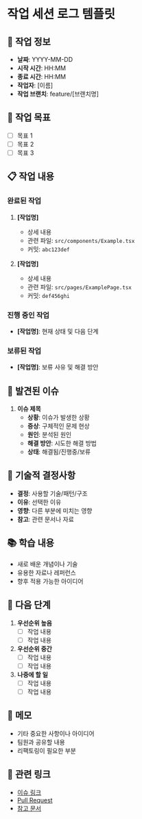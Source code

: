 # 작업 세션 로그 템플릿

## 📅 작업 정보
- **날짜**: YYYY-MM-DD
- **시작 시간**: HH:MM
- **종료 시간**: HH:MM
- **작업자**: [이름]
- **작업 브랜치**: feature/[브랜치명]

## 🎯 작업 목표
- [ ] 목표 1
- [ ] 목표 2
- [ ] 목표 3

## 📋 작업 내용

### 완료된 작업
1. **[작업명]**
   - 상세 내용
   - 관련 파일: `src/components/Example.tsx`
   - 커밋: `abc123def`

2. **[작업명]**
   - 상세 내용
   - 관련 파일: `src/pages/ExamplePage.tsx`
   - 커밋: `def456ghi`

### 진행 중인 작업
- **[작업명]**: 현재 상태 및 다음 단계

### 보류된 작업
- **[작업명]**: 보류 사유 및 해결 방안

## 🐛 발견된 이슈
1. **이슈 제목**
   - **상황**: 이슈가 발생한 상황
   - **증상**: 구체적인 문제 현상
   - **원인**: 분석된 원인
   - **해결 방안**: 시도한 해결 방법
   - **상태**: 해결됨/진행중/보류

## 🔧 기술적 결정사항
- **결정**: 사용할 기술/패턴/구조
- **이유**: 선택한 이유
- **영향**: 다른 부분에 미치는 영향
- **참고**: 관련 문서나 자료

## 📚 학습 내용
- 새로 배운 개념이나 기술
- 유용한 자료나 레퍼런스
- 향후 적용 가능한 아이디어

## 🔄 다음 단계
1. **우선순위 높음**
   - [ ] 작업 내용
   - [ ] 작업 내용

2. **우선순위 중간**
   - [ ] 작업 내용
   - [ ] 작업 내용

3. **나중에 할 일**
   - [ ] 작업 내용
   - [ ] 작업 내용

## 📝 메모
- 기타 중요한 사항이나 아이디어
- 팀원과 공유할 내용
- 리팩토링이 필요한 부분

## 🔗 관련 링크
- [이슈 링크](https://github.com/org/repo/issues/123)
- [Pull Request](https://github.com/org/repo/pull/456)
- [참고 문서](https://docs.example.com)